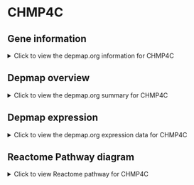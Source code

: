 <h1>CHMP4C</h1>

<h2>Gene information</h2>
<details>
  <summary>Click to view the depmap.org information for CHMP4C</summary>
  <iframe src="https://depmap.org/portal/gene/CHMP4C?tab=about" style="border:none;width:100%;height:800px"></iframe>
</details>

<h2>Depmap overview</h2>
<details>
  <summary>Click to view the depmap.org summary for CHMP4C</summary>
  <iframe src="https://depmap.org/portal/gene/CHMP4C?tab=overview" style="border:none;width:100%;height:800px"></iframe>
</details>

<h2>Depmap expression</h2>
<details>
  <summary>Click to view the depmap.org expression data for CHMP4C</summary>
  <iframe src="https://depmap.org/portal/gene/CHMP4C?tab=characterization" style="border:none;width:100%;height:800px"></iframe>
</details>



<h2>Reactome Pathway diagram</h2>
<details>
  <summary>Click to view Reactome pathway for CHMP4C</summary>
  <p>Microautophagy</p>
  <iframe src="https://reactome.org/PathwayBrowser/#/R-HSA-9615710" style="border:none;width:100%;height:800px"></iframe>
</details>



